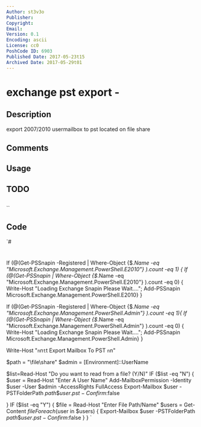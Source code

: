 ```yaml
---
Author: st3v3o
Publisher: 
Copyright: 
Email: 
Version: 0.1
Encoding: ascii
License: cc0
PoshCode ID: 6903
Published Date: 2017-05-23t15
Archived Date: 2017-05-29t01
---
```


# exchange pst export - 

## Description

export 2007/2010 usermailbox to pst located on file share

## Comments



## Usage



## TODO



## 

``

## Code

`#
 #
 If (@(Get-PSSnapin -Registered | Where-Object {$_.Name -eq "Microsoft.Exchange.Management.PowerShell.E2010"} ).count -eq 1) {
     If (@(Get-PSSnapin | Where-Object {$_.Name -eq "Microsoft.Exchange.Management.PowerShell.E2010"} ).count -eq 0) {
          Write-Host "Loading Exchange Snapin Please Wait...."; Add-PSSnapin Microsoft.Exchange.Management.PowerShell.E2010}
          } 
 
 If (@(Get-PSSnapin -Registered | Where-Object {$_.Name -eq "Microsoft.Exchange.Management.PowerShell.Admin"} ).count -eq 1){ 
     If (@(Get-PSSnapin | Where-Object {$_.Name -eq "Microsoft.Exchange.Management.PowerShell.Admin"} ).count -eq 0) {
         Write-Host "Loading Exchange Snapin Please Wait...."; Add-PSSnapin Microsoft.Exchange.Management.PowerShell.Admin}
         }
 
 Write-Host "`n`n`t`t Export Mailbox To PST `n`n"
 
 $path = "\\file\share"
 $admin = [Environment]::UserName
 
 $list=Read-Host "Do you want to read from a file? (Y/N)"
 IF ($list -eq "N") { 
 	$user = Read-Host "Enter A User Name"
        Add-MailboxPermission -Identity $user -User $admin -AccessRights  FullAccess
 	   Export-Mailbox $user -PSTFolderPath $path\$user.pst -Confirm:$false
        
 }
 IF ($list -eq "Y") {
     $file = Read-Host "Enter File Path/Name"
 	$users = Get-Content $file
 	Foreach ($user in $users) {
 	   Export-Mailbox $user -PSTFolderPath $path\$user.pst -Confirm:$false
 	}
 }
`

